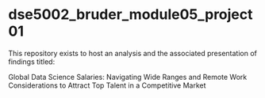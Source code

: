 # dse5002_bruder_module05_project01

This repository exists to host an analysis and the associated presentation of findings titled:

Global Data Science Salaries:   Navigating Wide Ranges and Remote Work Considerations to Attract Top Talent in a Competitive Market
